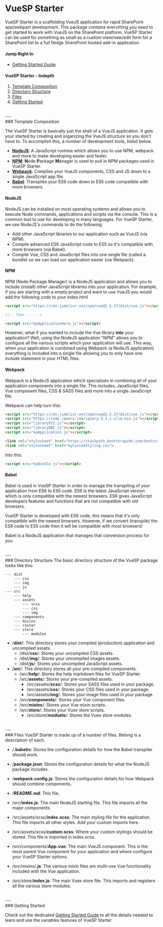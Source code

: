 # VueSP Starter

VueSP Starter is a scaffolding VueJS application for rapid SharePoint app/webpart development. This package contains everything you need to get started to work with VueJS on the SharePoint platform. VueSP Starter can be used for something as small as a custom view/new/edit form for a SharePoint list to a full fledge SharePoint hosted add-in application.

#### Jump Right In
- <a href="src/help/getting_started.md">Getting Started Guide</a>

#### VueSP Starter - Indepth
1. [Template Composition](#template_composition)
2. [Directory Structure](#directory_structure)
3. [Files](#files)
4. [Getting Started](#getting_started)

<br>
---
<br>
### <a id="template_composition"></a>Template Composition

The VueSP Starter is basically just the shell of a VueJS application. It gets your started by creating and organizing the VueJS structure so you don't have to. To accomplish this, a number of development tools, listed below.

- **[NodeJS](#nodejs)**: A JavaScript runtime which allows you to use NPM, webpack and more to make developing easier and faster.
- **[NPM](#npm)**: **N**ode **P**ackage **M**anager is used to pull in NPM packages used in VueSP Starter.
- **[Webpack](#webpack)**: Compiles your VueJS components, CSS and JS down to a single JavaScript app file.
- **[Babel](#babel)**: Transpiles your ES6 code down to ES5 code compatible with more browsers.

#### <a id="nodejs"></a> NodeJS

NodeJS can be installed on most operating systems and allows you to execute Node commands, applications and scripts via the console. This is a common tool to use for developing in many languages. For VueSP Starter, we use NodeJS's commands to do the following:

- Add other JavaScript libraries to our application such as VueJS (via NPM).
- Compile advanced ES6 JavaScript code to ES5 so it's compatible with more browsers (via Babel).
- Compile Vue, CSS and JavaScript files into one single file (called a bundle) so we can load our application easier (via Webpack).

#### <a id="npm"></a> NPM

NPM (Node Package Manager) is a NodeJS application and allows you to include (install) other JavaScript libraries into your application. For example, if you are starting with a empty project and want to use VueJS you would add the following code to your index.html

```html
<script src="https://cdn.jsdelivr.net/npm/vue@2.5.17/dist/vue.js"></script>

<!-- Then ... -->

<script src="myApplicationHere.js"></script>
```

However, what if you wanted to include the Vue library **into** your application? Well, using the NodeJS application "NPM" allows you to configure all the various scripts which your application will use. This way, when your application is combined using Webpack (a NodeJS application) everything is included into a single file allowing you to only have one include statement in your HTML files.

#### <a id="webpack"></a> Webpack

Webpack is a NodeJS application which specializes in combining all of your application components into a single file. This includes, JavaScript files, Vue component files, CSS & SASS files and more into a single JavaScript file.

Webpack can help turn this:

```html
<script src="https://cdn.jsdelivr.net/npm/vue@2.5.17/dist/vue.js"></script>
<script src="https://code.jquery.com/jquery-3.3.1.slim.min.js"></script>
<script src="libraryXYZ.js"></script>
<script src="libraryABC.js"></script>
<script src="myApplication.js"></script>

<link rel="stylesheet" href="https://stackpath.bootstrapcdn.com/bootstrap/4.1.3/css/bootstrap.min.css">
<link rel="stylesheet" href="myCustomStyling.css">
```

Into this:

```html
<script src="myBundle.js"></script>
```

#### <a id="babel"></a> Babel

Babel is used in VueSP Starter in order to manage the transpiling of your application from ES6 to ES5 code. ES6 is the latest JavaScript version which is only compatible with the newest browsers. ES6 gives JavaScript developers features and functions that are not compatible with old browsers.

VueSP Starter is developed with ES6 code, this means that it's only compatible with the newest browsers. However, if we convert (transpile) the ES6 code to ES5 code then it will be compatible with most browsers!

Babel is a NodeJS application that manages that conversion process for you.

<br>
---
<br>
### <a id="directory_structure"></a>Directory Structure
The basic directory structure of the VueSP package looks like this:

```text
--- dist
	--- css
    --- img
    --- js
--- src
	--- help
	--- assets
    	--- scss
        --- css
        --- img
	--- components
	--- mixins
	--- router
	--- store
		--- modules
```

- /**dist**/: This directory stores your compiled (production) application and uncompiled assets.
	- /dist/**css**/: Stores your uncompiled CSS assets.
	- /dist/**img**/: Stores your uncompiled images assets.
	- /dist/**js**/: Stores your uncompiled JavaScript assets.
- /**src**/: This directory stores all your pre-compiled components.
	- /src/**help**/: Stores the help markdown files for VueSP Starter.
	- /src/**assets**/: Stores your pre-compiled assets.
		- /src/assets/**scss**/: Stores your SASS files used in your package.
		- /src/assets/**css**/: Stores your CSS files used in your package.
		- /src/assets/**img**/: Stores your image files used in your package.
	- /src/**components**/: Stores your Vue component files.
	- /src/**mixins**/: Stores your Vue mixin scripts.
	- /src/**store**/: Stores your Vuex store scripts.
		- /src/store/**moduels**/: Stores the Vuex store modules.

<br>
---
<br>
### <a id="files"></a>Files
VueSP Starter is made up of a number of files. Belong is a description of each.

- /**.babelrc**: Stores the configuration details for how the Babel transpiler should work.
- /**package.json**: Stores the configuration details for what the NodeJS package includes.
- /**webpack.config.js**: Stores the configuration details for how Webpack should combine components.
- /**README.md**: This file.

- /src/**index.js**: The main NodeJS starting file. This file imports all the major components.
- /src/assets/scss/**index.scss**: The main styling file for the application. This file imports all other styles. Add your custom imports here.
- /src/assets/scss/**custom.scss**: Where your custom stylings should be stored. This file is imported in index.scss.
- /src/components/**App.vue**: The main VueJS component. This is the most parent Vue component for your application and where configure your VueSP Starter options.
- /src/mixins/**.js**: The various mixin files are multi-use Vue functionality included with the Vue application.
- /src/store/**index.js**: The main Vuex store file. This imports and registers all the various store modules.

<br>
---
<br>
### <a id="getting_started"></a>Getting Started

Check out the dedicated <a href="src/help/getting_started.md">Getting Started Guide</a> to all the details needed to learn and use the variables features of VueSP Starter.
